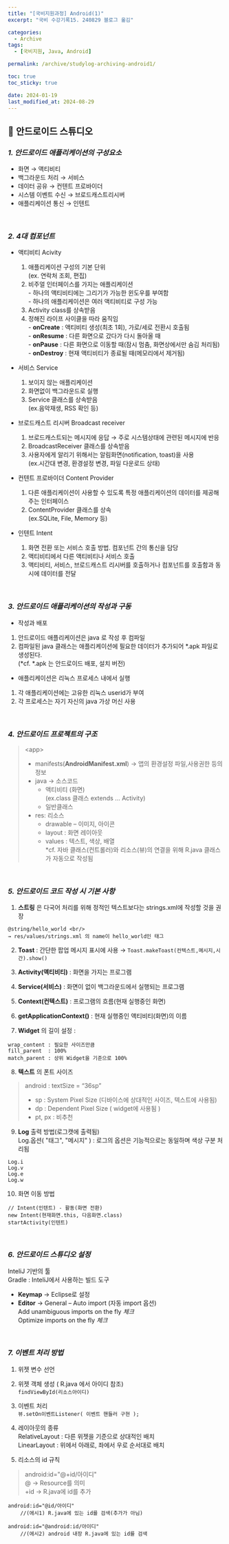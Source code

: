 ```yaml
---
title: "[국비지원과정] Android(1)"
excerpt: "국비 수강기록15. 240829 블로그 옮김"

categories:
  - Archive
tags:
  - [국비지원, Java, Android]

permalink: /archive/studylog-archiving-android1/

toc: true
toc_sticky: true

date: 2024-01-19
last_modified_at: 2024-08-29
---
```


## 📱 안드로이드 스튜디오

### __*1. 안드로이드 애플리케이션의 구성요소*__

- 화면 → 액티비티
- 백그라운드 처리 → 서비스
- 데이터 공유 → 컨텐트 프로바이더
- 시스템 이벤트 수신 → 브로드캐스트리시버
- 애플리케이션 통신 → 인텐트
  
<br/> 
        
### __*2. 4대 컴포넌트*__

- 액티비티 Acivity
	1) 애플리케이션 구성의 기본 단위		<br/> 
    (ex. 연락처 조회, 편집)<br/> 
	2) 비주얼 인터페이스를 가지는 애플리케이션<br/> 
      - 하나의 액티비티에는 그리기가 가능한 윈도우를 부여함<br/> 
      - 하나의 애플리케이션은 여러 액티비티로 구성 가능<br/> 
	3) Activity class를 상속받음<br/> 
	4) 정해진 라이프 사이클을 따라 움직임<br/> 
      - __onCreate__ : 액티비티 생성(최초 1회), 가로/세로 전환시 호출됨<br/> 
      - __onResume__ : 다른 화면으로 갔다가 다시 돌아올 때<br/> 
      - __onPause__ : 다른 화면으로 이동할 때(잠시 멈춤, 화면상에서만 숨김 처리됨)<br/> 
      - __onDestroy__ : 현재 액티비티가 종료될 때(메모리에서 제거됨)
    
    
- 서비스 Service
	1) 보이지 않는 애플리케이션
	2) 화면없이 백그라운드로 실행
	3) Service 클래스를 상속받음<br/> (ex.음악재생, RSS 확인 등)

- 브로드캐스트 리시버 Broadcast receiver
	1) 브로드캐스트되는 메시지에 응답 → 주로 시스템상태에 관련된 메시지에 반응
	2) BroadcastReceiver 클래스를 상속받음
	3) 사용자에게 알리기 위해서는 알림화면(notification, toast)을 사용    <br/> (ex.시간대 변경, 환경설정 변경, 파일 다운로드 상태)
        
- 컨텐트 프로바이더 Content Provider
	1) 다른 애플리케이션이 사용할 수 있도록 특정 애플리케이션의 데이터를 제공해주는 인터페이스
	12) ContentProvider 클래스를 상속<br/> (ex.SQLite, File, Memory 등)
    
 - 인텐트 Intent
	1) 화면 전환 또는 서비스 호출 방법.  컴포넌트 간의 통신을 담당
	2) 액티비티에서 다른 액티비티나 서비스 호출
	3) 액티비티, 서비스, 브로드캐스트 리시버를 호출하거나 컴포넌트를 호출함과 동시에 데이터를 전달

<br/> 
     
### __*3. 안드로이드 애플리케이션의 작성과 구동*__

- 작성과 배포
1) 안드로이드 애플리케이션은 java 로 작성 후 컴파일
2) 컴파일된 java 클래스는 애플리케이션에 필요한 데이터가 추가되어 \*.apk 파일로 생성된다.
<br/> (\*cf. \*.apk 는 안드로이드 배포, 설치 버전)

- 애플리케이션은 리눅스 프로세스 내에서 실행
1) 각 애플리케이션에는 고유한 리눅스 userid가 부여
2) 각 프로세스는 자기 자신의 java 가상 머신 사용
<br/> 
     
### __*4. 안드로이드 프로젝트의 구조*__

> <app\><br/> 
> - manifests(__AndroidManifest.xml__) →  앱의 환경설정 파일,사용권한 등의 정보
> - java → 소스코드
>    - 액티비티 (화면)<br/> (ex.class 클래스 extends ... Activity)
>    - 일반클래스
> - res: 리소스
>   -  drawable – 이미지, 아이콘
>    -  layout : 화면 레이아웃
>   -  values : 텍스트, 색상, 배열<br/>  \*cf. 자바 클래스(컨트롤러)와 리소스(뷰)의 연결을 위해 R.java 클래스가 자동으로 작성됨

<br/>

### __*5. 안드로이드 코드 작성 시 기본 사항*__

1. __스트링__ 은 다국어 처리를 위해 정적인 텍스트보다는 strings.xml에 작성할 것을 권장
```
@string/hello_world <br/> 
→ res/values/strings.xml 의 name이 hello_world인 태그
```

2. __Toast__ : 간단한 팝업 메시지 표시에 사용 → ```Toast.makeToast(컨텍스트,메시지,시간).show()```

3. __Activity(액티비티)__ : 화면을 가지는 프로그램

4. __Service(서비스)__ : 화면이 없이 백그라운드에서 실행되는 프로그램

5. __Context(컨텍스트)__ : 프로그램의 흐름(현재 실행중인 화면)

6. __getApplicationContext()__  :  현재 실행중인 액티비티(화면)의 이름

7. __Widget__ 의 길이 설정 :
```
wrap_content : 필요한 사이즈만큼
fill_parent  : 100%
match_parent : 상위 Widget을 기준으로 100%
```

8. __텍스트__ 의 폰트 사이즈
>android : textSize = “36sp”
>- sp : System Pixel Size (디바이스에 상대적인 사이즈, 텍스트에 사용됨)
>- dp : Dependent Pixel Size ( widget에 사용됨 )
>- pt, px : 비추천

9. __Log__ 출력 방법(로그캣에 출력됨)<br/>
Log.옵션( "태그", "메시지" ) : 로그의 옵션은 기능적으로는 동일하며 색상 구분 처리됨
```
Log.i
Log.v
Log.e
Log.w
```

10.  화면 이동 방법
 ```
 // Intent(인텐트) - 활동(화면 전환)
 new Intent(현재화면.this, 다음화면.class)
 startActivity(인텐트)
 ```

 <br/>

### __*6. 안드로이드 스튜디오 설정*__

InteliJ 기반의 툴 <br/>
Gradle : InteliJ에서 사용하는 빌드 도구
- __Keymap__ → Eclipse로 설정
- __Editor__ → General – Auto import (자동 import 옵션)<br/>
  Add unambiguous imports on the fly *체크*<br/>
    Optimize imports on the fly *체크*

<br/>

### __*7. 이벤트 처리 방법*__

1. 위젯 변수 선언
2. 위젯 객체 생성 ( R.java 에서 아이디 참조)<br/>
  `findViewById(리소스아이디)`
3. 이벤트 처리<br/>
  `뷰.setOn이벤트Listener( 이벤트 핸들러 구현 );`

15. 레이아웃의 종류<br/>
RelativeLayout : 다른 위젯을 기준으로 상대적인 배치<br/>
LinearLayout : 위에서 아래로, 좌에서 우로 순서대로 배치<br/>

16. 리소스의 id 규칙
> android:id="@+id/아이디"<br/>
>    @ → Resource를 의미<br/>
>    +id → R.java에 id를 추가<br/>

	android:id="@id/아이디"
    	//(에시1) R.java에 있는 id를 검색(추가가 아님)
        
    android:id="@android:id/아이디"
    	//(에시2) android 내장 R.java에 있는 id를 검색


